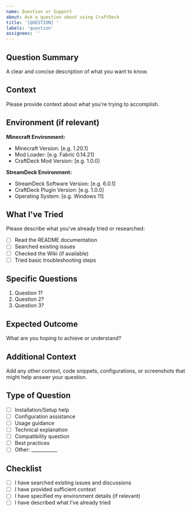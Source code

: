 ```yaml
---
name: Question or Support
about: Ask a question about using CraftDeck
title: '[QUESTION] '
labels: 'question'
assignees: ''
---
```


## Question Summary
A clear and concise description of what you want to know.

## Context
Please provide context about what you're trying to accomplish.

## Environment (if relevant)
**Minecraft Environment:**
- Minecraft Version: [e.g. 1.20.1]
- Mod Loader: [e.g. Fabric 0.14.21]
- CraftDeck Mod Version: [e.g. 1.0.0]

**StreamDeck Environment:**
- StreamDeck Software Version: [e.g. 6.0.1]
- CraftDeck Plugin Version: [e.g. 1.0.0]
- Operating System: [e.g. Windows 11]

## What I've Tried
Please describe what you've already tried or researched:
- [ ] Read the README documentation
- [ ] Searched existing issues
- [ ] Checked the Wiki (if available)
- [ ] Tried basic troubleshooting steps

## Specific Questions
1. Question 1?
2. Question 2?
3. Question 3?

## Expected Outcome
What are you hoping to achieve or understand?

## Additional Context
Add any other context, code snippets, configurations, or screenshots that might help answer your question.

## Type of Question
- [ ] Installation/Setup help
- [ ] Configuration assistance
- [ ] Usage guidance
- [ ] Technical explanation
- [ ] Compatibility question
- [ ] Best practices
- [ ] Other: ___________

## Checklist
- [ ] I have searched existing issues and discussions
- [ ] I have provided sufficient context
- [ ] I have specified my environment details (if relevant)
- [ ] I have described what I've already tried